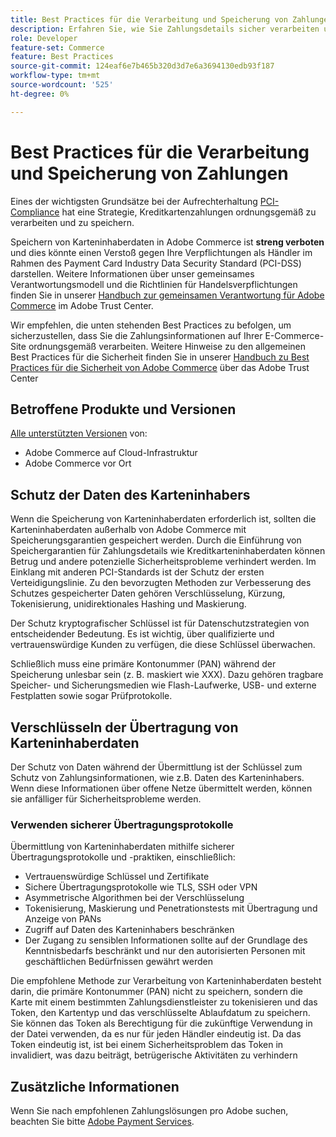 ```yaml
---
title: Best Practices für die Verarbeitung und Speicherung von Zahlungen
description: Erfahren Sie, wie Sie Zahlungsdetails sicher verarbeiten und speichern können.
role: Developer
feature-set: Commerce
feature: Best Practices
source-git-commit: 124eaf6e7b465b320d3d7e6a3694130edb93f187
workflow-type: tm+mt
source-wordcount: '525'
ht-degree: 0%

---
```



# Best Practices für die Verarbeitung und Speicherung von Zahlungen

Eines der wichtigsten Grundsätze bei der Aufrechterhaltung [PCI-Compliance](https://nam04.safelinks.protection.outlook.com/GetUrlReputation) hat eine Strategie, Kreditkartenzahlungen ordnungsgemäß zu verarbeiten und zu speichern.

Speichern von Karteninhaberdaten in Adobe Commerce ist **streng verboten** und dies könnte einen Verstoß gegen Ihre Verpflichtungen als Händler im Rahmen des Payment Card Industry Data Security Standard (PCI-DSS) darstellen. Weitere Informationen über unser gemeinsames Verantwortungsmodell und die Richtlinien für Handelsverpflichtungen finden Sie in unserer [Handbuch zur gemeinsamen Verantwortung für Adobe Commerce](https://www.adobe.com/content/dam/cc/en/trust-center/ungated/whitepapers/experience-cloud/adobe-commerce-shared-responsibility-guide.pdf) im Adobe Trust Center.

Wir empfehlen, die unten stehenden Best Practices zu befolgen, um sicherzustellen, dass Sie die Zahlungsinformationen auf Ihrer E-Commerce-Site ordnungsgemäß verarbeiten. Weitere Hinweise zu den allgemeinen Best Practices für die Sicherheit finden Sie in unserer [Handbuch zu Best Practices für die Sicherheit von Adobe Commerce](https://www.adobe.com/content/dam/cc/en/trust-center/ungated/whitepapers/experience-cloud/adobe-commerce-best-practices-guide.pdf) über das Adobe Trust Center

## Betroffene Produkte und Versionen

[Alle unterstützten Versionen](../../../release/versions.md) von:

* Adobe Commerce auf Cloud-Infrastruktur
* Adobe Commerce vor Ort

## Schutz der Daten des Karteninhabers

Wenn die Speicherung von Karteninhaberdaten erforderlich ist, sollten die Karteninhaberdaten außerhalb von Adobe Commerce mit Speicherungsgarantien gespeichert werden. Durch die Einführung von Speichergarantien für Zahlungsdetails wie Kreditkarteninhaberdaten können Betrug und andere potenzielle Sicherheitsprobleme verhindert werden. Im Einklang mit anderen PCI-Standards ist der Schutz der ersten Verteidigungslinie. Zu den bevorzugten Methoden zur Verbesserung des Schutzes gespeicherter Daten gehören Verschlüsselung, Kürzung, Tokenisierung, unidirektionales Hashing und Maskierung.

Der Schutz kryptografischer Schlüssel ist für Datenschutzstrategien von entscheidender Bedeutung. Es ist wichtig, über qualifizierte und vertrauenswürdige Kunden zu verfügen, die diese Schlüssel überwachen.

Schließlich muss eine primäre Kontonummer (PAN) während der Speicherung unlesbar sein (z. B. maskiert wie XXX). Dazu gehören tragbare Speicher- und Sicherungsmedien wie Flash-Laufwerke, USB- und externe Festplatten sowie sogar Prüfprotokolle.

## Verschlüsseln der Übertragung von Karteninhaberdaten

Der Schutz von Daten während der Übermittlung ist der Schlüssel zum Schutz von Zahlungsinformationen, wie z.B. Daten des Karteninhabers. Wenn diese Informationen über offene Netze übermittelt werden, können sie anfälliger für Sicherheitsprobleme werden.

### Verwenden sicherer Übertragungsprotokolle

Übermittlung von Karteninhaberdaten mithilfe sicherer Übertragungsprotokolle und -praktiken, einschließlich:

* Vertrauenswürdige Schlüssel und Zertifikate
* Sichere Übertragungsprotokolle wie TLS, SSH oder VPN
* Asymmetrische Algorithmen bei der Verschlüsselung
* Tokenisierung, Maskierung und Penetrationstests mit Übertragung und Anzeige von PANs
* Zugriff auf Daten des Karteninhabers beschränken
* Der Zugang zu sensiblen Informationen sollte auf der Grundlage des Kenntnisbedarfs beschränkt und nur den autorisierten Personen mit geschäftlichen Bedürfnissen gewährt werden

Die empfohlene Methode zur Verarbeitung von Karteninhaberdaten besteht darin, die primäre Kontonummer (PAN) nicht zu speichern, sondern die Karte mit einem bestimmten Zahlungsdienstleister zu tokenisieren und das Token, den Kartentyp und das verschlüsselte Ablaufdatum zu speichern. Sie können das Token als Berechtigung für die zukünftige Verwendung in der Datei verwenden, da es nur für jeden Händler eindeutig ist. Da das Token eindeutig ist, ist bei einem Sicherheitsproblem das Token in invalidiert, was dazu beiträgt, betrügerische Aktivitäten zu verhindern

## Zusätzliche Informationen

Wenn Sie nach empfohlenen Zahlungslösungen pro Adobe suchen, beachten Sie bitte [Adobe Payment Services](https://experienceleague.adobe.com/docs/commerce-merchant-services/payment-services/overview.html).

